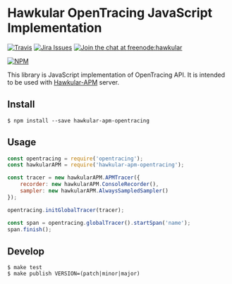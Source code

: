 # Hawkular OpenTracing JavaScript Implementation

[![Travis](https://travis-ci.org/hawkular/hawkular-apm-opentracing-javascript.svg?branch=master)](https://travis-ci.org/hawkular/hawkular-apm-opentracing-javascript)
[![Jira Issues](https://img.shields.io/badge/Jira-issues-blue.svg)](https://issues.jboss.org/projects/HWKAPM/issues)
[![Join the chat at freenode:hawkular](https://img.shields.io/badge/irc-freenode%3A%20%23hawkular-blue.svg)](http://webchat.freenode.net/?channels=%23hawkular)

[![NPM](https://nodei.co/npm/hawkular-apm-opentracing.png)](https://nodei.co/npm/hawkular-apm-opentracing.png)

This library is JavaScript implementation of OpenTracing API. It 
is intended to be used with [Hawkular-APM](https://github.com/hawkular/hawkular-apm) server.

## Install
```shell
$ npm install --save hawkular-apm-opentracing
```

## Usage 
```javascript
const opentracing = require('opentracing');
const hawkularAPM = require('hawkular-apm-opentracing');

const tracer = new hawkularAPM.APMTracer({
    recorder: new hawkularAPM.ConsoleRecorder(),
    sampler: new hawkularAPM.AlwaysSampledSampler()
});

opentracing.initGlobalTracer(tracer);

const span = opentracing.globalTracer().startSpan('name');
span.finish();
```

## Develop
```shell
$ make test
$ make publish VERSION=(patch|minor|major)
```


